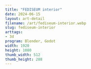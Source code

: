 ```yaml
---
title: "FEDISEUM interior"
date: 2024-06-15
layout: art-detail
filename: /art/fediseum-interior.webp
slug: fediseum-interior
arttags:
- 3d
program: Blender, Godot
width: 1920
height: 1080
thumb_width: 512
thumb_height: 288
---
```

